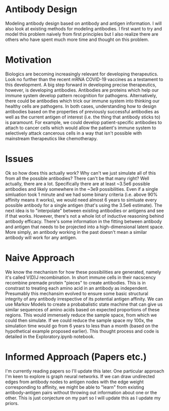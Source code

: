 # Antibody Design
Modeling antibody design based on antibody and antigen information. I will also look at existing methods for modeling antibodies. I first want to try and model this problem naively from first principles but I also realize there are others who have spent much more time and thought on this problem.

# Motivation
Biologics are becoming increasingly relevant for developing therapeutics. Look no further than the recent mRNA COVID-19 vaccines as a testament to this development. A big step forward in developing precise therapeutics, however, is developing antibodies. Antibodies are proteins which help our immune system develop pattern recognition for pathogens. Alternatively, there could be antibodies which trick our immune system into thinking our healthy cells are pathogens. In both cases, understanding how to design antibodies based on the properties of previously successful antibodies as well as the current antigen of interest (i.e. the thing that antibody sticks to) is paramount. For example, we could develop patient-specific antibodies to attach to cancer cells which would allow the patient's immune system to selectively attack cancerous cells in a way that isn't possible with mainstream therapeutics like chemotherapy.

# Issues
Ok so how does this actually work? Why can't we just simulate all of this from all the possible antibodies? There can't be that many right? Well actually, there are a lot. Specifically there are at least ~3.5e6 possible antibodies and likely somewhere in the ~3e9 possibilities. Even if a single simluation took 1 minute and we had some binary criteria (i.e. above 90% affinity means it works), we would need almost 6 years to simluate every possible antibody for a single antigen (that's using the 3.5e6 estimate). The next idea is to "interpolate" between existing antibodies or antigens and see if that works. However, there's not a whole lot of inductive reasoning behind antibody efficacy. There's some information in the fitting between antibody and antigen that needs to be projected into a high-dimensional latent space. More simply, an antibody working in the past doesn't mean a similar antibody will work for any antigen. 

# Naive Approach
We know the mechanism for how these possibilities are generated, namely it's called V(D)J recombination. In short immune cells in their nacscency recombine premade protein "pieces" to create antibodies. This is in constrast to treating each amino acid in an antibody as independent. Presumably this mechansim evolved to ensure some basic structural integrity of any antibody irrespective of its potential antigen affinity. We can use Markov Models to create a probabalistic state machine that can give us similar sequences of amino acids based on expected proportions of these regions. This would immensely reduce the sample space, from which we could then simulate. If we could reduce the sample space my 100x, the simulation time would go from 6 years to less than a month (based on the hypothetical example proposed earlier). This thought process and code is detailed in the Exploratory.ipynb notebook. 

# Informed Approach (Papers etc.)
I'm currently reading papers so I'll update this later. One particular approach I'm keen to explore is graph neural networks. If we can draw undirected edges from antibody nodes to antigen nodes with the edge weight corresponding to affinity, we might be able to "learn" from existing antibody-antigen pairs without throwing out information about one or the other. This is just conjecture on my part so I will update this as I update my priors. 
